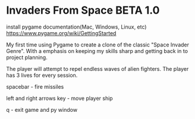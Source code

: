 # Invaders From Space BETA 1.0
install pygame documentation(Mac, Windows, Linux, etc)
https://www.pygame.org/wiki/GettingStarted

My first time using Pygame to create a clone of the classic "Space Invader Genre". With a emphasis on keeping my skills sharp and getting back in to project planning.

The player will attempt to repel endless waves of alien fighters. The player has 3 lives for every session.

spacebar - fire missiles

left and right arrows key - move player ship

q - exit game and py window